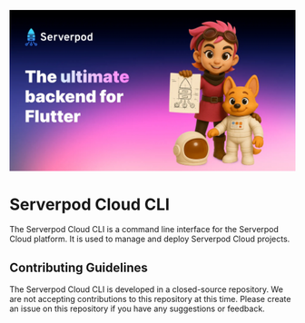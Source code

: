 ![Serverpod banner](https://github.com/serverpod/serverpod/raw/main/misc/images/github-header.webp)

# Serverpod Cloud CLI

The Serverpod Cloud CLI is a command line interface for the Serverpod Cloud platform. It is used to manage and deploy Serverpod Cloud projects.

## Contributing Guidelines

The Serverpod Cloud CLI is developed in a closed-source repository. We are not accepting contributions to this repository at this time. Please create an issue on this repository if you have any suggestions or feedback.
